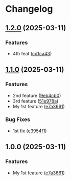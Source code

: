 # Changelog

## [1.2.0](https://github.com/mmelodyRTR/release-please-demo/compare/v1.1.0...v1.2.0) (2025-03-11)


### Features

* 4th feat ([cd1ca43](https://github.com/mmelodyRTR/release-please-demo/commit/cd1ca4369a55538c7b6b9ff717f6119e07f11d8c))

## [1.1.0](https://github.com/mmelodyRTR/release-please-demo/compare/v1.0.0...v1.1.0) (2025-03-11)


### Features

* 2nd feature ([9eb4cb0](https://github.com/mmelodyRTR/release-please-demo/commit/9eb4cb0fc0d005d918b8f6c623d66b401ce8e690))
* 3rd feature ([51e978a](https://github.com/mmelodyRTR/release-please-demo/commit/51e978adec2b021f4b675a1733d9618de2a0bc54))
* My 1st feature ([e7a3661](https://github.com/mmelodyRTR/release-please-demo/commit/e7a3661d8403cc8cad921e1478adf89e2a32d5ee))


### Bug Fixes

* 1st fix ([e3954f1](https://github.com/mmelodyRTR/release-please-demo/commit/e3954f157cc60bf8e65e7cde2ff9ccc996321c05))

## 1.0.0 (2025-03-11)


### Features

* My 1st feature ([e7a3661](https://github.com/mmelodyRTR/release-please-demo/commit/e7a3661d8403cc8cad921e1478adf89e2a32d5ee))
